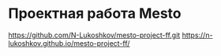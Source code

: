# Проектная работа Mesto
https://github.com/N-Lukoshkov/mesto-project-ff.git
https://n-lukoshkov.github.io/mesto-project-ff/